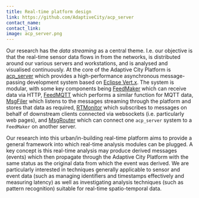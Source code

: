 ```yaml
---
title: Real-time platform design
link: https://github.com/AdaptiveCity/acp_server
contact_name:
contact_link:
image: acp_server.png
---
```


Our research has the <i>data streaming</i> as a central theme. I.e. our objective is that the real-time sensor data flows in from
the networks, is distributed around our various servers and workstations, and is analysed and visualised continuously. At the core
of the Adaptive City Platform is <a href="https://github.com/AdaptiveCity/acp_server">acp_server</a> which provides a high-performance
asynchronous message-passing development system based on <a href="https://vertx.io">Eclipse Vert.x</a>. The system is modular,
with some key components being <a href="https://github.com/AdaptiveCity/acp_server/tree/master/src/main/java/acp_server/feedmaker">FeedMaker</a>
which can receive data via HTTP,
<a href="https://github.com/AdaptiveCity/acp_server/tree/master/src/main/java/acp_server/feedmqtt">FeedMQTT</a> which performs a
similar function for MQTT data,
<a href="https://github.com/AdaptiveCity/acp_server/tree/master/src/main/java/acp_server/msgfiler">MsgFiler</a> which listens
to the messages streaming through the platform and stores that data as required,
<a href="https://github.com/AdaptiveCity/acp_server/tree/master/src/main/java/acp_server/RTMonitor">RTMonitor</a> which
subscribes to messages on behalf of downstream clients connected via websockets (i.e. particularly web pages), and
<a href="https://github.com/AdaptiveCity/acp_server/tree/master/src/main/java/acp_server/MsgRouter">MsgRouter</a> which can connect
one `acp_server` system to a `FeedMaker` on another server.

Our research into this urban/in-building real-time platform aims to provide a general framework into which real-time analysis
modules can be plugged. A key concept is this real-time analysis may produce derived messages (events) which then propagate
through the Adaptive City Platform with the same status as the original data from which the event was derived. We are particularly
interested in techniques generally applicable to sensor and event data (such as managing identifiers and timestamps effectively
and measuring latency) as well as investigating analysis techniques (such as pattern recognition) suitable for real-time
spatio-temporal data.
